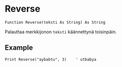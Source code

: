 <!--text-->
Reverse
=======

```eppabasic
Function Reverse(teksti As String) As String
```

Palauttaa merkkijonon `teksti` käännettynä toisinpäin.

Example
---------
```eppabasic
Print Reverse("aybabtu", 3)    ' utbabya
```
